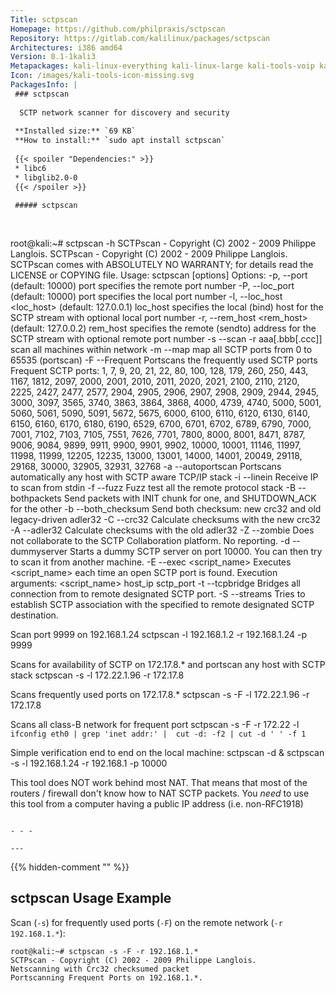 ```yaml
---
Title: sctpscan
Homepage: https://github.com/philpraxis/sctpscan
Repository: https://gitlab.com/kalilinux/packages/sctpscan
Architectures: i386 amd64
Version: 0.1-1kali3
Metapackages: kali-linux-everything kali-linux-large kali-tools-voip kali-tools-vulnerability 
Icon: /images/kali-tools-icon-missing.svg
PackagesInfo: |
 ### sctpscan
 
  SCTP network scanner for discovery and security
 
 **Installed size:** `69 KB`  
 **How to install:** `sudo apt install sctpscan`  
 
 {{< spoiler "Dependencies:" >}}
 * libc6 
 * libglib2.0-0 
 {{< /spoiler >}}
 
 ##### sctpscan
 
 
 ```
 root@kali:~# sctpscan -h
 SCTPscan - Copyright (C) 2002 - 2009 Philippe Langlois.
 SCTPscan - Copyright (C) 2002 - 2009 Philippe Langlois.
 SCTPscan comes with ABSOLUTELY NO WARRANTY; for details read the LICENSE or COPYING file.
 Usage:  sctpscan [options]
 Options:
   -p, --port <port>           (default: 10000)
       port specifies the remote port number
   -P, --loc_port <port>           (default: 10000)
       port specifies the local port number
   -l, --loc_host <loc_host>   (default: 127.0.0.1)
       loc_host specifies the local (bind) host for the SCTP
       stream with optional local port number
   -r, --rem_host <rem_host>   (default: 127.0.0.2)
       rem_host specifies the remote (sendto) address for the SCTP
       stream with optional remote port number
   -s  --scan -r aaa[.bbb[.ccc]]
       scan all machines within network
   -m  --map
       map all SCTP ports from 0 to 65535 (portscan)
   -F  --Frequent
       Portscans the frequently used SCTP ports
       Frequent SCTP ports: 1, 7, 9, 20, 21, 22, 80, 100, 128, 179, 260, 250, 443, 1167, 1812, 2097, 2000, 2001, 2010, 2011, 2020, 2021, 2100, 2110, 2120, 2225, 2427, 2477, 2577, 2904, 2905, 2906, 2907, 2908, 2909, 2944, 2945, 3000, 3097, 3565, 3740, 3863, 3864, 3868, 4000, 4739, 4740, 5000, 5001, 5060, 5061, 5090, 5091, 5672, 5675, 6000, 6100, 6110, 6120, 6130, 6140, 6150, 6160, 6170, 6180, 6190, 6529, 6700, 6701, 6702, 6789, 6790, 7000, 7001, 7102, 7103, 7105, 7551, 7626, 7701, 7800, 8000, 8001, 8471, 8787, 9006, 9084, 9899, 9911, 9900, 9901, 9902, 10000, 10001, 11146, 11997, 11998, 11999, 12205, 12235, 13000, 13001, 14000, 14001, 20049, 29118, 29168, 30000, 32905, 32931, 32768
   -a  --autoportscan
       Portscans automatically any host with SCTP aware TCP/IP stack
   -i  --linein
       Receive IP to scan from stdin
   -f  --fuzz
       Fuzz test all the remote protocol stack
   -B  --bothpackets
       Send packets with INIT chunk for one, and SHUTDOWN_ACK for the other
   -b  --both_checksum
       Send both checksum: new crc32 and old legacy-driven adler32
   -C  --crc32
       Calculate checksums with the new crc32
   -A  --adler32
       Calculate checksums with the old adler32
   -Z  --zombie
       Does not collaborate to the SCTP Collaboration platform. No reporting.
   -d  --dummyserver
       Starts a dummy SCTP server on port 10000. You can then try to scan it from another machine.
   -E  --exec <script_name>
       Executes <script_name> each time an open SCTP port is found.
       Execution arguments: <script_name> host_ip sctp_port
   -t  --tcpbridge <listen TCP port>
       Bridges all connection from <listen TCP port> to remote designated SCTP port.
   -S  --streams <number of streams>
       Tries to establish SCTP association with the specified <number of streams> to remote designated SCTP destination.
 
 Scan port 9999 on 192.168.1.24
 sctpscan -l 192.168.1.2 -r 192.168.1.24 -p 9999
 
 Scans for availability of SCTP on 172.17.8.* and portscan any host with SCTP stack
 sctpscan -s -l 172.22.1.96 -r 172.17.8
 
 Scans frequently used ports on 172.17.8.*
 sctpscan -s -F -l 172.22.1.96 -r 172.17.8
 
 Scans all class-B network for frequent port
 sctpscan -s -F -r 172.22 -l `ifconfig eth0 | grep 'inet addr:' |  cut -d: -f2 | cut -d ' ' -f 1 `
 
 Simple verification end to end on the local machine:
 sctpscan -d &
 sctpscan -s -l 192.168.1.24 -r 192.168.1 -p 10000
 
 This tool does NOT work behind most NAT.
 That means that most of the routers / firewall don't know how to NAT SCTP packets.
 You _need_ to use this tool from a computer having a public IP address (i.e. non-RFC1918)
 
 ```
 
 - - -
 
---
```

{{% hidden-comment "<!--Do not edit anything above this line-->" %}}

## sctpscan Usage Example

Scan (`-s`) for frequently used ports (`-F`) on the remote network (`-r 192.168.1.*`):

```
root@kali:~# sctpscan -s -F -r 192.168.1.*
SCTPscan - Copyright (C) 2002 - 2009 Philippe Langlois.
Netscanning with Crc32 checksumed packet
Portscanning Frequent Ports on 192.168.1.*.
```
